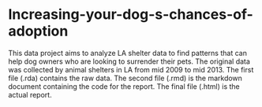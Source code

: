 # Increasing-your-dog-s-chances-of-adoption
This data project aims to analyze LA shelter data to find patterns that can help dog owners who are looking to surrender their pets. The original data was collected by animal shelters in LA from mid 2009 to mid 2013. The first file (.rda) contains the raw data. The second file (.rmd) is the markdown document containing the code for the report. The final file (.html) is the actual report.

